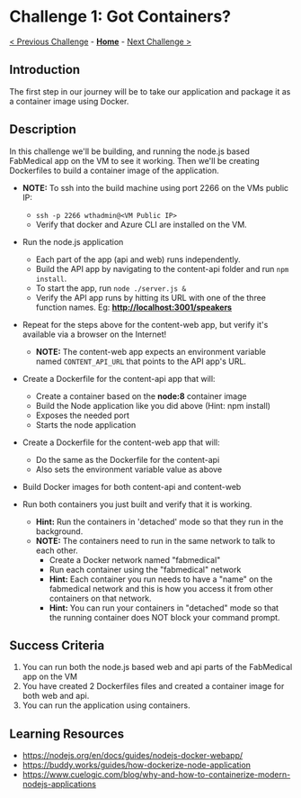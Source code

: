 # Challenge 1: Got Containers?

[< Previous Challenge](./00-prereqs.md) - **[Home](../README.md)** - [Next Challenge >](./02-acr.md)

## Introduction

The first step in our journey will be to take our application and package it as a container image using Docker.

## Description

In this challenge we'll be building, and running the node.js based FabMedical app on the VM to see it working. Then we'll be creating Dockerfiles to build a container image of the application.

- **NOTE:** To ssh into the build machine using port 2266 on the VMs public IP:
   	- `ssh -p 2266 wthadmin@<VM Public IP>` 
   	- Verify that docker and Azure CLI are installed on the VM.
- Run the node.js application
	- Each part of the app (api and web) runs independently.
	- Build the API app by navigating to the content-api folder and run `npm install`.
	- To start the app, run `node ./server.js &`
	- Verify the API app runs by hitting its URL with one of the three function names. Eg: **<http://localhost:3001/speakers>**
- Repeat for the steps above for the content-web app, but verify it's available via a browser on the Internet!
	- **NOTE:** The content-web app expects an environment variable named `CONTENT_API_URL` that points to the API app's URL. 
- Create a Dockerfile for the content-api app that will:
	- Create a container based on the **node:8** container image
	- Build the Node application like you did above (Hint: npm install)
	- Exposes the needed port
	- Starts the node application

- Create a Dockerfile for the content-web app that will:
	- Do the same as the Dockerfile for the content-api
	- Also sets the environment variable value as above

- Build Docker images for both content-api and content-web

- Run both containers you just built and verify that it is working. 
	- **Hint:** Run the containers in 'detached' mode so that they run in the background.
	- **NOTE:** The containers need to run in the same network to talk to each other. 
		- Create a Docker network named "fabmedical"
		- Run each container using the "fabmedical" network
		- **Hint:** Each container you run needs to have a "name" on the fabmedical network and this is how you access it from other containers on that network.
		- **Hint:** You can run your containers in "detached" mode so that the running container does NOT block your command prompt.

## Success Criteria

1. You can run both the node.js based web and api parts of the FabMedical app on the VM
2. You have created 2 Dockerfiles files and created a container image for both web and api.
3. You can run the application using containers.

## Learning Resources

- <https://nodejs.org/en/docs/guides/nodejs-docker-webapp/>
- <https://buddy.works/guides/how-dockerize-node-application>
- <https://www.cuelogic.com/blog/why-and-how-to-containerize-modern-nodejs-applications>

